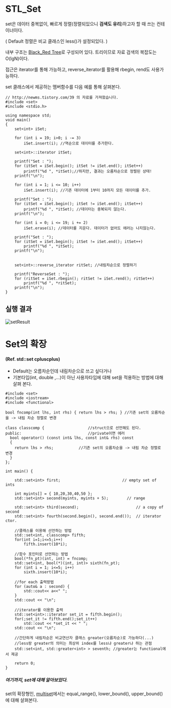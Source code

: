 __STL_Set__
=======

set은 데이터 중복없이, 빠르게 정렬(정렬되있으니 __검색도 유리__)하고자 할 때 쓰는 컨테이너이다.

 ( Default 정렬은 비교 클래스인 less()가 설정되있다. )

내부 구조는 [Black_Red Tree](https://github.com/KWJACK/TIL/blob/master/TIPS_DS/Red_Black_Tree.md)로 구성되어 있다. 트리이므로 자료 검색의 복잡도는 O(lgN)이다.

접근은 iterator를 통해 가능하고, reverse_iterator를 활용해 rbegin, rend도 사용가능하다.

set 클래스에서 제공하는 멤버함수를 다음 예를 통해 살펴본다.
```
// http://newms.tistory.com/39 의 자료를 가져왔습니다.
#include <set>
#include <stdio.h>

using namespace std;
void main()
{
    set<int> iSet;

    for (int i = 19; i>0; i -= 3)
        iSet.insert(i); //역순으로 데이터를 추가한다.

    set<int>::iterator itSet;

    printf("Set : ");
    for (itSet = iSet.begin(); itSet != iSet.end(); itSet++)
        printf("%d ", *itSet);//하지만, 결과는 오름차순으로 정렬된 상태!
    printf("\n");

    for (int i = 1; i <= 10; i++)
        iSet.insert(i); //기존 데이터에 1부터 10까지 모든 데이터를 추가.

    printf("Set : ");
    for (itSet = iSet.begin(); itSet != iSet.end(); itSet++)
        printf("%d ", *itSet); //데이터는 중복되지 않는다.
    printf("\n");

    for (int i = 0; i <= 19; i += 2)
        iSet.erase(i); //데이터를 지운다. 데이터가 없어도 에러는 나지않는다.

    printf("Set : ");
    for (itSet = iSet.begin(); itSet != iSet.end(); itSet++)
        printf("%d ", *itSet);
    printf("\n");


    set<int>::reverse_iterator ritSet; //내림차순으로 정렬하기

    printf("ReverseSet : ");
    for (ritSet = iSet.rbegin(); ritSet != iSet.rend(); ritSet++)
        printf("%d ", *ritSet);
    printf("\n");
}
```
실행 결과
-----

![setResult](https://cloud.githubusercontent.com/assets/20148930/23121360/64a95e56-f7a3-11e6-9abc-76ad497e1ea6.jpg)


Set의 확장
=====
#### (Ref. std::set cpluscplus)
- Default는 오름차순인데 내림차순으로 쓰고 싶다거나
- 기본타입(int, double ,...)이 아닌 사용자타입에 대해 set을 적용하는 방법에 대해 살펴 본다.

```
#include <set>
#include <iostream>
#include <functional>

bool fncomp(int lhs, int rhs) { return lhs > rhs; } //기존 set의 오름차순을 -> 내림 차순 정렬로 변경

class classcomp {					//struct으로 선언해도 된다.
public:								//private이면 에러
  bool operator() (const int& lhs, const int& rhs) const
  {
    return lhs > rhs;			//기존 set의 오름차순을 -> 내림 차순 정렬로 변경
  }
};

int main() {

	std::set<int> first;                           // empty set of ints

	int myints[] = { 10,20,30,40,50 };
	std::set<int> second(myints, myints + 5);        // range

	std::set<int> third(second);                         // a copy of second
	std::set<int> fourth(second.begin(), second.end());  // iterator ctor.

	//클래스를 이용해 선언하는 방법
	std::set<int, classcomp> fifth;                 
	for(int i=1;i<=5;i++)
		fifth.insert(10*i);

	//함수 포인터로 선언하는 방법
	bool(*fn_pt)(int, int) = fncomp;
	std::set<int, bool(*)(int, int)> sixth(fn_pt);   
	for (int i = 1; i<=5; i++)
		sixth.insert(10*i);

	//for each 출력방법
	for (auto& a : second) {
		std::cout<< a<<" ";
	}
	std::cout << "\n";

	//iterator를 이용한 출력
	std::set<int>::iterator set_it = fifth.begin();
	for(;set_it != fifth.end();set_it++)
		std::cout << *set_it << " ";
	std::cout << "\n";

	//간단하게 내림차순은 비교연산자 클래스 greater(오름차순)로 가능하다(...)
	//less랑 greater의 의미는 최상위 index를 less냐 greater냐 하는 관점
	std::set<int, std::greater<int> > seventh; //greater는 functional에서 제공

	return 0;
}
```

##### 여기까지, set에 대해 알아보았다.
set의 확장형인, [multiset]()에서는 equal_range(), lower_bound(), upper_bound()에 대해 살펴본다.
